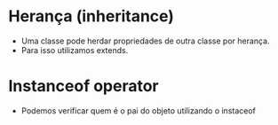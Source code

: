 # Herança (inheritance)

- Uma classe pode herdar propriedades de outra classe por herança.
- Para isso utilizamos extends.

# Instanceof operator

- Podemos verificar quem é o pai do objeto utilizando o instaceof